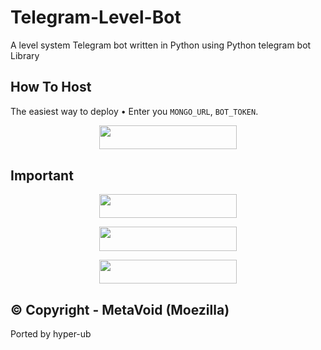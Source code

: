 # Telegram-Level-Bot

A level system Telegram bot written in Python using Python telegram bot Library

## How To Host
The easiest way to deploy 
• Enter you ```MONGO_URL```, ```BOT_TOKEN```.
<p align="center"><a href="https://heroku.com/deploy?template=https://github.com/MetavoidTeam/Telegram-Level-Bot"> <img src="https://img.shields.io/badge/Deploy%20To%20Heroku-black?style=for-the-badge&logo=heroku" width="220" height="38.45"/></a></p>


## Important

<p align="center"><a href="https://t.me/metavoidsupport"> <img src="https://img.shields.io/badge/Meta%20Void%20Support-pink?style=for-the-badge" width="220" height="38.45"/></a></p>

<p align="center"><a href="https://t.me/metavoid"> <img src="https://img.shields.io/badge/Meta%20Void%20Channel-blue?style=for-the-badge" width="220" height="38.45"/></a></p>

<p align="center"><a href="https://github.com/MetaVoidTeam/Telegram-Level-Bot/tree/main"> <img src="https://img.shields.io/badge/Public%20Level%20Repo-green?style=for-the-badge" width="220" height="38.45"/></a></p>

## © Copyright - MetaVoid (Moezilla) 
Ported by hyper-ub
 

